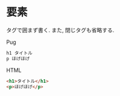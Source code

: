 # 要素

タグで囲まず書く. また, 閉じタグも省略する.

Pug
```html
h1 タイトル
p ほげほげ
```

HTML
```html
<h1>タイトル</h1>
<p>ほげほげ</p>
```